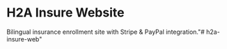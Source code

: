 # H2A Insure Website

Bilingual insurance enrollment site with Stripe & PayPal integration."# h2a-insure-web" 

